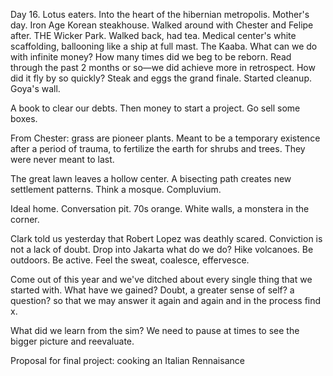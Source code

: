 Day 16. Lotus eaters. Into the heart of the hibernian metropolis. Mother's day. Iron Age Korean steakhouse. Walked around with Chester and Felipe after. THE Wicker Park. Walked back, had tea. Medical center's white scaffolding, ballooning like a ship at full mast. The Kaaba. What can we do with infinite money? How many times did we beg to be reborn. Read through the past 2 months or so—we did achieve more in retrospect. How did it fly by so quickly? Steak and eggs the grand finale. Started cleanup. Goya's wall. 

A book to clear our debts. Then money to start a project. Go sell some boxes. 

From Chester: grass are pioneer plants. Meant to be a temporary existence after a period of trauma, to fertilize the earth for shrubs and trees. They were never meant to last.

The great lawn leaves a hollow center. A bisecting path creates new settlement patterns. Think a mosque. Compluvium. 

Ideal home. Conversation pit. 70s orange. White walls, a monstera in the corner.

Clark told us yesterday that Robert Lopez was deathly scared. Conviction is not a lack of doubt.
Drop into Jakarta what do we do? Hike volcanoes. Be outdoors. Be active. Feel the sweat, coalesce, effervesce.

Come out of this year and we've ditched about every single thing that we started with. What have we gained? Doubt, a greater sense of self? a question? so that we may answer it again and again and in the process find x.

What did we learn from the sim? We need to pause at times to see the bigger picture and reevaluate.

Proposal for final project: cooking an Italian Rennaisance
